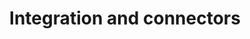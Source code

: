 ---
title: Integration and connectors
excerpt:
categorySlug: development
slug: integration-connectors
type: link
hidden: false
order: 90
link_url: https://support.voucherify.io/category/405-integration-catalog?sort=name
---